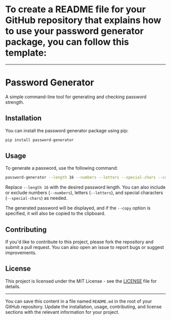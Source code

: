 # To create a README file for your GitHub repository that explains how to use your password generator package, you can follow this template:

---

# Password Generator

A simple command-line tool for generating and checking password strength.

## Installation

You can install the password generator package using pip:

```bash
pip install password-generator
```

## Usage

To generate a password, use the following command:

```bash
password-generator --length 16 --numbers --letters --special-chars --copy
```

Replace `--length 16` with the desired password length. You can also include or exclude numbers (`--numbers`), letters (`--letters`), and special characters (`--special-chars`) as needed.

The generated password will be displayed, and if the `--copy` option is specified, it will also be copied to the clipboard.

## Contributing

If you'd like to contribute to this project, please fork the repository and submit a pull request. You can also open an issue to report bugs or suggest improvements.

## License

This project is licensed under the MIT License - see the [LICENSE](LICENSE) file for details.

---

You can save this content in a file named `README.md` in the root of your GitHub repository. Update the installation, usage, contributing, and license sections with the relevant information for your project.
